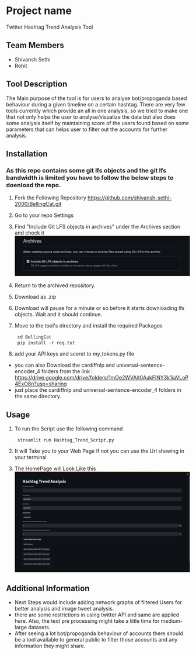 # Project name
Twitter Hashtag Trend Analysis Tool
## Team Members
- Shivansh Sethi
- Rohit

## Tool Description

The Main purpose of the tool is for users to analyse bot/propoganda based behaviour during a given timeline on a certain hashtag.
There are very few tools currently which provide an all in one analysis, so we tried to make one that not only helps the user to analyse/visualize the data but also does some analysis itself by maintaining score of the users found based on some parameters that can helps user to filter out the accounts for further analysis.

## Installation

### As this repo contains some git lfs objects and the git lfs bandwidth is limited you have to follow the below steps to doenload the repo.

1. Fork the Following Repository  https://github.com/shivansh-sethi-2000/BellingCat.git

2. Go to your repo Settings

3. Find "Include Git LFS objects in archives" under the Archives section and check it
        ![What is this](images/archive.png)

4. Return to the archived repository. 

5. Download as .zip

6. Download will pause for a minute or so before it starts downloading lfs objects. Wait and it should continue.

7. Move to the tool's directory and install the required Packages

        cd BellingCat
        pip install -r req.txt

8. add your API keys and sceret to my_tokens.py file

- you can also Download the cardiffnlp and universal-sentence-encoder_4 folders from the link : https://drive.google.com/drive/folders/1mOe2WVAit0AakFINY3k1iaVLoP4ExO8n?usp=sharing
- just place the cardiffnlp and universal-sentence-encoder_4 folders in the same directory.

## Usage
1. To run the Script use the following command

        streamlit run Hashtag_Trend_Script.py

2. It will Take you to your Web Page If not you can use the Url showing in your terminal

3. The HomePage will Look Like this
    ![What is this](images/main.png)

## Additional Information
- Next Steps would include adding network graphs of filtered Users for better analysis and image tweet analysis.
- there are some restrictions in using twitter API and same are applied here. Also, the text pre processing might take a liitle time for medium-large datasets.
- After seeing a lot bot/propoganda behaviour of accounts there should be a tool available to general public to filter those accounts and any information they might share.
